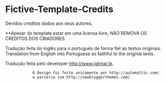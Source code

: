 Fictive-Template-Credits
========================

Devidos creditos dados aos seus autores.

**Apesar do template estar em uma licensa livre, NÃO REMOVA OS CREDITOS DOS CRIADORES.

Tradução feita do inglês para o português de forma fiel ao textos originais.
Translation from English into Portuguese so faithful to the original texts.

Tradução feita pelo developer http://www.igilmar.tk.

                O Design foi feito unicamente por http://automattic.com/
                e parceria com http://newbloggerthemes.com/
                
